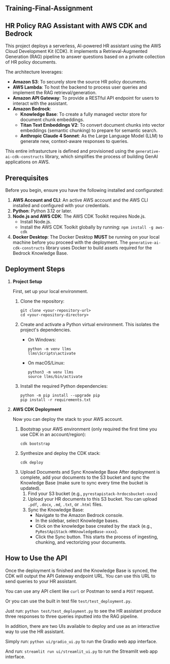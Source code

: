 ## Training-Final-Assignment
**HR Policy RAG Assistant with AWS CDK and Bedrock**
-
This project deploys a serverless, AI-powered HR assistant using the AWS Cloud Development Kit (CDK). It implements a Retrieval-Augmented Generation (RAG) pipeline to answer questions based on a private collection of HR policy documents.

The architecture leverages:
- **Amazon S3**: To securely store the source HR policy documents.
- **AWS Lambda**: To host the backend to process user queries and implement the RAG retrieval/generation.
- **Amazon API Gateway**: To provide a RESTful API endpoint for users to interact with the assistant.
- **Amazon Bedrock**: 
    - **Knowledge Base**: To create a fully managed vector store for document chunk embeddings.
    - **Titan Text Embeddings V2**: To convert document chunks into vector embeddings (semantic chunking) to prepare for semantic search.
    - **Anthropic Claude 4 Sonnet**: As the Large Language Model (LLM) to generate new, context-aware responses to queries.

This entire infrasturcture is defined and provisioned using the `generative-ai-cdk-constructs` library, which simplifies the process of building GenAI applications on AWS.

## Prerequisites
Before you begin, ensure you have the following installed and configurated:
1. **AWS Account and CLI**: An active AWS account and the AWS CLI installed and configured with your credentials.
2. **Python**: Python 3.12 or later.
3. **Node.js and AWS CDK**: The AWS CDK Toolkit requires Node.js.
    - Install Node.js.
    - Install the AWS CDK Toolkit globally by running:
    `npm install -g aws-cdk`
4. **Docker Desktop**: The Docker Desktop **MUST** be running on your local machine before you proceed with the deployment. The `generative-ai-cdk-constructs` library uses Docker to build assets required for the Bedrock Knowledge Base.

## Deployment Steps
1. **Project Setup**

    First, set up your local environment.
    1. Clone the repository:

        ```
        git clone <your-repository-url>
        cd <your-repository-directory>
        ```
    2. Create and activate a Python virtual environment. This isolates the project's dependencies.
        - On Windows:
            ```
            python -m venv llms
            llms\Scripts\activate
            ```
        - On macOS/Linux:
            ```
            python3 -m venv llms
            source llms/bin/activate
            ```
    3. Install the required Python dependencies:
        ```
        python -m pip install --upgrade pip
        pip install -r requirements.txt
        ```
2. **AWS CDK Deployment**

    Now you can deploy the stack to your AWS account.
    1. Bootstrap your AWS environment (only required the first time you use CDK in an account/region):
        ```
        cdk bootstrap
        ```
    2. Synthesize and deploy the CDK stack:
        ```
        cdk deploy
        ```
    3. Upload Documents and Sync Knowledge Base
        After deployment is complete, add your documents to the S3 bucket and sync the Knowledge Base (make sure to sync every time the bucket is updated).
        1. Find your S3 bucket (e.g., `pyrestapistack-hrdocsbucket-xxxx`)
        2. Upload your HR documents to this S3 bucket. You can upload `.pdf`, `.docx`, `.md`, `.txt`, or `.html` files.
        3. Sync the Knowledge Base:
            - Navigate to the Amazon Bedrock console.
            - In the sidebar, select Knowledge bases.
            - Click on the knowledge base created by the stack (e.g., `PyRestApiStack-HRKnowledgeBase-xxxx`).
            - Click the Sync button. This starts the process of ingesting, chunking, and vectorizing your documents.
## How to Use the API
Once the deployment is finished and the Knowledge Base is synced, the CDK will output the API Gateway endpoint URL. You can use this URL to send queries to your HR assistant.

You can use any API client like  `curl` or Postman to send a `POST` request.

Or you can use the built in test file `test/test_deployment.py`.

Just run: `python test/test_deployment.py` to see the HR assistant produce three responses to three queries inputted into the RAG pipeline.

In addition, there are two UIs available to deploy and use as an interactive way to use the HR assistant.

Simply run: `python ui/gradio_ui.py` to run the Gradio web app interface.

And run: `streamlit run ui/streamlit_ui.py` to run the Streamlit web app interface.
